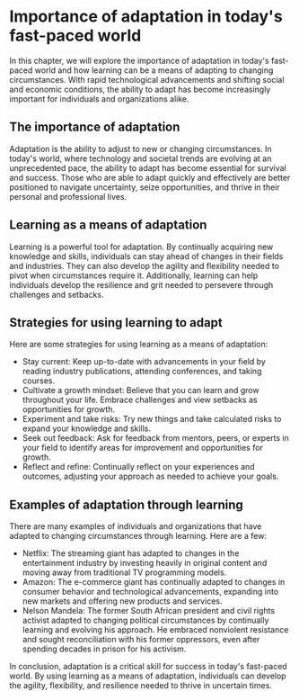 Importance of adaptation in today's fast-paced world
==================================================================================================

In this chapter, we will explore the importance of adaptation in today's fast-paced world and how learning can be a means of adapting to changing circumstances. With rapid technological advancements and shifting social and economic conditions, the ability to adapt has become increasingly important for individuals and organizations alike.

The importance of adaptation
----------------------------

Adaptation is the ability to adjust to new or changing circumstances. In today's world, where technology and societal trends are evolving at an unprecedented pace, the ability to adapt has become essential for survival and success. Those who are able to adapt quickly and effectively are better positioned to navigate uncertainty, seize opportunities, and thrive in their personal and professional lives.

Learning as a means of adaptation
---------------------------------

Learning is a powerful tool for adaptation. By continually acquiring new knowledge and skills, individuals can stay ahead of changes in their fields and industries. They can also develop the agility and flexibility needed to pivot when circumstances require it. Additionally, learning can help individuals develop the resilience and grit needed to persevere through challenges and setbacks.

Strategies for using learning to adapt
--------------------------------------

Here are some strategies for using learning as a means of adaptation:

* Stay current: Keep up-to-date with advancements in your field by reading industry publications, attending conferences, and taking courses.
* Cultivate a growth mindset: Believe that you can learn and grow throughout your life. Embrace challenges and view setbacks as opportunities for growth.
* Experiment and take risks: Try new things and take calculated risks to expand your knowledge and skills.
* Seek out feedback: Ask for feedback from mentors, peers, or experts in your field to identify areas for improvement and opportunities for growth.
* Reflect and refine: Continually reflect on your experiences and outcomes, adjusting your approach as needed to achieve your goals.

Examples of adaptation through learning
---------------------------------------

There are many examples of individuals and organizations that have adapted to changing circumstances through learning. Here are a few:

* Netflix: The streaming giant has adapted to changes in the entertainment industry by investing heavily in original content and moving away from traditional TV programming models.
* Amazon: The e-commerce giant has continually adapted to changes in consumer behavior and technological advancements, expanding into new markets and offering new products and services.
* Nelson Mandela: The former South African president and civil rights activist adapted to changing political circumstances by continually learning and evolving his approach. He embraced nonviolent resistance and sought reconciliation with his former oppressors, even after spending decades in prison for his activism.

In conclusion, adaptation is a critical skill for success in today's fast-paced world. By using learning as a means of adaptation, individuals can develop the agility, flexibility, and resilience needed to thrive in uncertain times.
